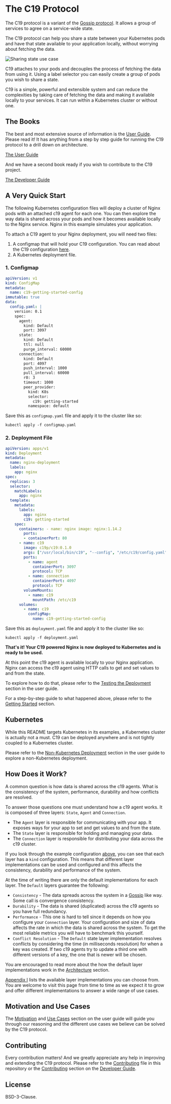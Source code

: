 # The C19 Protocol

The C19 protocol is a variant of the [Gossip protocol]. It allows a group of services to agree on a service-wide state.

The C19 protocol can help you share a state between your Kubernetes pods and have that state available to your application locally, without worrying 
about fetching the data.

![Sharing state use case](resources/sharing-state.png)

C19 attaches to your pods and decouples the process of fetching the data from using it. Using a label selector you can easily create a group of pods 
you wish to share a state.

C19 is a simple, powerful and extensible system and can reduce the complexities by taking care of fetching the data and making it available locally to your services. It can 
run within a Kubernetes cluster or without one.

## The Books
The best and most extensive source of information is the [User Guide]. Please read it!
It has anything from a step by step guide for running the C19 protocol to a drill down on architecture.

[The User Guide]

And we have a second book ready if you wish to contribute to the C19 project.

[The Developer Guide]

## A Very Quick Start
The following Kubernetes configuration files will deploy a cluster of Nginx pods with an attached c19 agent for each one. You can then explore the way data is shared across 
your pods and how it becomes available locally to the Nginx service. Nginx in this example simulates your application.

To attach a C19 agent to your Nginx deployment, you will need two files:
1. A configmap that will hold your C19 configuration. You can read about the C19 configuration [here].
2. A Kubernetes deployment file.

### 1. Configmap
```yaml
apiVersion: v1
kind: ConfigMap
metadata:
  name: c19-getting-started-config
immutable: true
data:
  config.yaml: |
    version: 0.1
    spec:
      agent:
        kind: Default
        port: 3097
      state:
        kind: Default
        ttl: null
        purge_interval: 60000
      connection:
        kind: Default
        port: 4097
        push_interval: 1000
        pull_interval: 60000
        r0: 3
        timeout: 1000
        peer_provider:
          kind: K8s
          selector:
            c19: getting-started
          namespace: default
```

Save this as `configmap.yaml` file and apply it to the cluster like so:
```shell
kubectl apply -f configmap.yaml
```

[Configuring the Agent]: getting-started-configuration.md

### 2. Deployment File
```yaml
apiVersion: apps/v1
kind: Deployment
metadata:
  name: nginx-deployment
  labels:
    app: nginx
spec:
  replicas: 3
  selector:
    matchLabels:
      app: nginx
  template:
    metadata:
      labels:
        app: nginx
        c19: getting-started
    spec:
      containers: - name: nginx image: nginx:1.14.2
        ports:
        - containerPort: 80
      - name: c19
        image: c19p/c19:0.1.0
        args: ["/usr/local/bin/c19", "--config", "/etc/c19/config.yaml"]
        ports:
          - name: agent
            containerPort: 3097
            protocol: TCP
          - name: connection
            containerPort: 4097
            protocol: TCP
        volumeMounts:
          - name: c19
            mountPath: /etc/c19
      volumes:
        - name: c19
          configMap:
            name: c19-getting-started-config
```

Save this as `deployment.yaml` file and apply it to the cluster like so:
```shell
kubectl apply -f deployment.yaml
```

**That's it! Your C19 powered Nginx is now deployed to Kubernetes and is ready to be used.**

At this point the c19 agent is available locally to your Nginx application. Nginx can access the c19 agent using HTTP calls to get and set values to and from the state.

To explore how to do that, please refer to the [Testing the Deployment] section in the user guide.

For a step-by-step guide to what happened above, please refer to the [Getting Started] section.

## Kubernetes
While this README targets Kubernetes in its examples, a Kubernetes cluster is actually not a must. C19 can be deployed anywhere and is not tightly 
coupled to a Kubernetes cluster. 

Please refer to the [Non-Kubernetes Deployment] section in the user guide to explore a non-Kubernetes deployment.

## How Does it Work?
A common question is how data is shared across the c19 agents. What is the consistency of the system, performance, durability and how conflicts are resolved.

To answer those questions one must understand how a c19 agent works. It is composed of three layers: `State`, `Agent` and `Connection`.
- The `Agent` layer is responsible for communicating with your app. It exposes ways for your app to set and get values to and from the state.
- The `State` layer is responsible for holding and managing your data.
- The `Connection` layer is responsible for distributing your data across the c19 cluster.

If you look through the example configuration [above](#1.-configmap), you can see that each layer has a `kind` configuration. This means that different 
layer implementations can be used and configured and this affects the consistency, durability and performance of the system.

At the time of writing there are only the default implementations for each layer. The `Default` layers guarantee the following:
- `Consistency` - The data spreads across the system in a [Gossip] like way. Some call is convergence consistency.
- `Durability` - The data is shared (duplicated) across the c19 agents so you have full redundancy.
- `Performance` - This one is hard to tell since it depends on how you configure your `Connection` layer. Your configuration and size 
of data affects the rate in which the data is shared across the system. To get the most reliable metrics you will have to benchmark this yourself.
- `Conflict Resolution` - The `Default` state layer implementation resolves conflicts by considering the time (in milliseconds resolution) for when a key 
was created. If two c19 agents try to update a third one with different versions of a key, the one that is newer will be chosen.

You are encouraged to read more about the how the default layer implementations work in the [Architecture] section.

[Appendix I] lists the available layer implementations you can choose from. You are welcome to visit this page from time to time as we expect it 
to grow and offer different implementations to answer a wide range of use cases.

## Motivation and Use Cases
The [Motivation] and [Use Cases] section on the user guide will guide you through our reasoning and the different use cases we believe can be solved by the C19 protocol.

## Contributing
Every contribution matters! And we greatly appreciate any help in improving and extending the C19 protocol. Please refer to the [Contributing](CONTRIBUTING.md) file in this repository or the 
[Contributing] section on the [Developer Guide].

## License
BSD-3-Clause.

[Gossip protocol]: https://en.wikipedia.org/wiki/Gossip_protocol
[The User Guide]: https://c19p.github.io/user-guide/title-page.html
[User Guide]: https://c19p.github.io/user-guide/title-page.html
[The Developer Guide]: https://c19p.github.io/developer-guide/
[Developer Guide]: https://c19p.github.io/developer-guide/
[Deployment Strategies]: https://c19p.github.io/user-guide/deployment-strategies.html
[Getting Started]: https://c19p.github.io/user-guide/ch01-00-getting-started.html
[Contributing]: https://c19p.github.io/developer-guide/contributing.html
[Motivation]: https://c19p.github.io/user-guide/motivation.html
[Use Cases]: https://c19p.github.io/user-guide/use-cases.html
[here]: https://c19p.github.io/user-guide/getting-started-configuration.html
[Testing the Deployment]: https://c19p.github.io/user-guide/getting-started-test-deployment.html
[Non-Kubernetes Deployment]: https://c19p.github.io/user-guide/getting-started-non-kubernetes-deployment.html
[Gossip]: https://en.wikipedia.org/wiki/Gossip_protocol
[Architecture]: https://c19p.github.io/user-guide/architecture.html
[Appendix I]: https://c19p.github.io/user-guide/appendix-i.html
